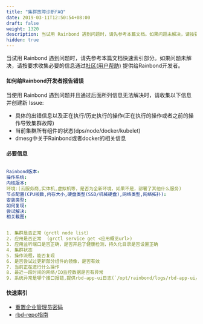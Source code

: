 ```yaml
---
title: "集群故障诊断FAQ"
date: 2019-03-11T12:50:54+08:00
draft: false
weight: 1320
description: 当试用 Rainbond 遇到问题时，请先参考本篇文档。如果问题未解决，请按要求收集必要的信息通过社区反馈给Rainbond开发者。
hidden: true
---
```


当试用 Rainbond 遇到问题时，请先参考本篇文档快速索引部分。如果问题未解决，请按要求收集必要的信息通过[社区(用户帮助)](https://t.goodrain.com/) 提供给Rainbond开发者。

#### 如何给Rainbond开发者报告错误

当使用 Rainbond 遇到问题并且通过后面所列信息无法解决时，请收集以下信息并创建新 Issue:

- 具体的出错信息以及正在执行/历史执行的操作(正在执行的操作或者之前的操作导致集群故障)
- 当前集群所有组件的状态(dps/node/docker/kubelet)
- dmesg中关于Rainbond或者docker的相关信息

#### 必要信息

```yaml

Rainbond版本:
操作系统:
内核版本:
环境:(云服务商,实体机,虚拟机等，是否为全新环境，如果不是，部署了其他什么服务)
节点配置(CPU核数,内存大小,硬盘类型(SSD/机械硬盘),网络类型,网络拓扑):
安装类型:
如何复现:
尝试解决: 
相关截图:


1. 集群是否正常（grctl node list）
2. 应用是否正常  (grctl service get <应用概览url>)
3. 应用监听端口是否正确，是否开启了健康检测，持久化目录是否设置正确
4. 集群状态
5. 操作流程，能否复现
6. 是否尝试过更新部分组件的镜像，是否有效
7. 当前正在进行什么操作
8. 最近一段时间的网络/IO监控数据是否有异常
9. 系统异常是哪个接口报错,提供rbd-app-ui日志(`/opt/rainbond/logs/rbd-app-ui/goodrain.log`)

```

#### 快速索引

- [重置企业管理员密码](/user-operations/op-guide/reset_enterprise_password/)
- [rbd-repo指南](/user-operations/op-guide/op-repo/)